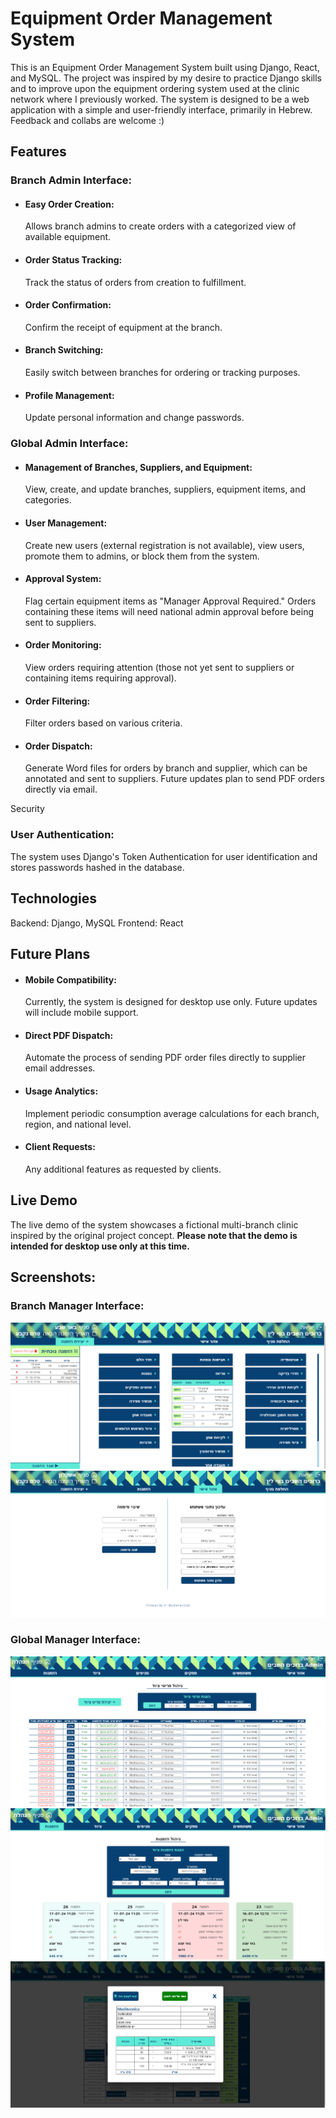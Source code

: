 <h1>Equipment Order Management System</h1>

This is an Equipment Order Management System built using Django, React, and MySQL. The project was inspired by my desire to practice Django skills and to improve upon the equipment ordering system used at the clinic network where I previously worked. The system is designed to be a web application with a simple and user-friendly interface, primarily in Hebrew. Feedback and collabs are welcome :)

<h2>Features</h2>

<h3>Branch Admin Interface:</h3>

* <h4>Easy Order Creation:</h4> Allows branch admins to create orders with a categorized view of available equipment.

* <h4>Order Status Tracking:</h4> Track the status of orders from creation to fulfillment.

* <h4>Order Confirmation:</h4> Confirm the receipt of equipment at the branch.

* <h4>Branch Switching:</h4> Easily switch between branches for ordering or tracking purposes.

* <h4>Profile Management:</h4> Update personal information and change passwords.

<h3>Global Admin Interface:</h3>

* <h4>Management of Branches, Suppliers, and Equipment:</h4> View, create, and update branches, suppliers, equipment items, and categories.

* <h4>User Management:</h4> Create new users (external registration is not available), view users, promote them to admins, or block them from the system.

* <h4>Approval System:</h4> Flag certain equipment items as "Manager Approval Required." Orders containing these items will need national admin approval before being sent to suppliers.

* <h4>Order Monitoring:</h4> View orders requiring attention (those not yet sent to suppliers or containing items requiring approval).

* <h4>Order Filtering:</h4> Filter orders based on various criteria.

* <h4>Order Dispatch:</h4> Generate Word files for orders by branch and supplier, which can be annotated and sent to suppliers. Future updates plan to send PDF orders directly via email.
Security

<h3>User Authentication:</h3> 

The system uses Django's Token Authentication for user identification and stores passwords hashed in the database.

<h2>Technologies</h2>

Backend: Django, MySQL
Frontend: React

<h2>Future Plans</h2>

* <h4>Mobile Compatibility:</h4> Currently, the system is designed for desktop use only. Future updates will include mobile support.

* <h4>Direct PDF Dispatch:</h4> Automate the process of sending PDF order files directly to supplier email addresses.

* <h4>Usage Analytics:</h4> Implement periodic consumption average calculations for each branch, region, and national level.

* <h4>Client Requests:</h4> Any additional features as requested by clients.

<h2>Live Demo</h2>

The live demo of the system showcases a fictional multi-branch clinic inspired by the original project concept. **Please note that the demo is intended for desktop use only at this time.**

<h2>Screenshots:</h2>

<h3>Branch Manager Interface:</h3>

![create-order](./screenshots/create-order.png)
![my-profile](./screenshots/my-profile.png)

<h3>Global Manager Interface:</h3>

![mange-equpment-items](./screenshots/mange-equpment-items.png)
![admin-orders](./screenshots/admin-orders.png)
![send-to-supplier](./screenshots/send-to-supplier.png)

